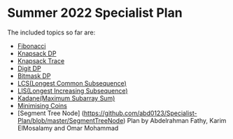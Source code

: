 # Summer 2022 Specialist Plan 
The included topics so far are:
- [Fibonacci](https://github.com/abd0123/Specialist-Plan/blob/master/src/dp/Fibonacci.java)
- [Knapsack DP](https://github.com/abd0123/Specialist-Plan/blob/master/src/dp/Knapsack.java)
- [Knapsack Trace](https://github.com/abd0123/Specialist-Plan/blob/master/src/dp/Trace.java)
- [Digit DP](https://github.com/abd0123/Specialist-Plan/blob/master/src/dp/Digit.java)
- [Bitmask DP](https://github.com/abd0123/Specialist-Plan/blob/master/src/dp/Bitmask.java)
- [LCS(Longest Common Subsequence)](https://github.com/abd0123/Specialist-Plan/blob/master/src/dp/LongestCommonSubsequence.java)
- [LIS(Longest Increasing Subsequence)](https://github.com/abd0123/Specialist-Plan/blob/master/src/dp/LongestIncreasingSubsequence.java)
- [Kadane(Maximum Subarray Sum)](https://github.com/abd0123/Specialist-Plan/blob/master/src/dp/Kadane.java)
- [Minimising Coins](https://github.com/abd0123/Specialist-Plan/blob/master/src/dp/MinimisingCoins.java)
- [Segment Tree Node] (https://github.com/abd0123/Specialist-Plan/blob/master/SegmentTreeNode)
Plan by Abdelrahman Fathy, Karim ElMosalamy and Omar Mohammad
